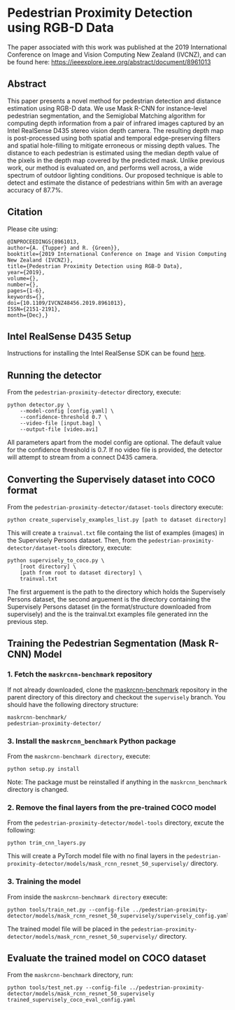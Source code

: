 # Pedestrian Proximity Detection using RGB-D Data

The paper associated with this work was published at the 2019 International Conference on Image and Vision Computing New Zealand (IVCNZ), and can be found here: https://ieeexplore.ieee.org/abstract/document/8961013

## Abstract

This paper presents a novel method for pedestrian detection and distance estimation using RGB-D data. We use Mask R-CNN for instance-level pedestrian segmentation, and the Semiglobal Matching algorithm for computing depth information from a pair of infrared images captured by an Intel RealSense D435 stereo vision depth camera. The resulting depth map is post-processed using both spatial and temporal edge-preserving filters and spatial hole-filling to mitigate erroneous or missing depth values. The distance to each pedestrian is estimated using the median depth value of the pixels in the depth map covered by the predicted mask. Unlike previous work, our method is evaluated on, and performs well across, a wide spectrum of outdoor lighting conditions. Our proposed technique is able to detect and estimate the distance of pedestrians within 5m with an average accuracy of 87.7\%.

## Citation

Please cite using:

```
@INPROCEEDINGS{8961013,
author={A. {Tupper} and R. {Green}},
booktitle={2019 International Conference on Image and Vision Computing New Zealand (IVCNZ)},
title={Pedestrian Proximity Detection using RGB-D Data},
year={2019},
volume={},
number={},
pages={1-6},
keywords={},
doi={10.1109/IVCNZ48456.2019.8961013},
ISSN={2151-2191},
month={Dec},}
```

## Intel RealSense D435 Setup

Instructions for installing the Intel RealSense SDK can be found [here](https://github.com/IntelRealSense/librealsense/blob/master/doc/distribution_linux.md).

## Running the detector

From the `pedestrian-proximity-detector` directory, execute:

```
python detector.py \
    --model-config [config.yaml] \
    --confidence-threshold 0.7 \
    --video-file [input.bag] \
    --output-file [video.avi]
```

All parameters apart from the model config are optional. The default value for the confidence threshold is 0.7. If no video file is provided, the detector will attempt to stream from a connect D435 camera.

## Converting the Supervisely dataset into COCO format

From the `pedestrian-proximity-detector/dataset-tools` directory execute:

```
python create_supervisely_examples_list.py [path to dataset directory]
```

This will create a `trainval.txt` file containg the list of examples (images) in the Supervisely Persons dataset. Then, from the `pedestrian-proximity-detector/dataset-tools` directory, execute:

```
python supervisely_to_coco.py \
    [root directory] \
    [path from root to dataset directory] \
    trainval.txt
```

The first arguement is the path to the directory which holds the Supervisely Persons dataset, the second arguement is the directory containing the Supervisely Persons dataset (in the format/structure downloaded from supervisely) and the is the trainval.txt examples file generated inn the previous step.

## Training the Pedestrian Segmentation (Mask R-CNN) Model

### 1. Fetch the  `maskrcnn-benchmark` repository

If not already downloaded, clone the [maskrcnn-benchmark](https://github.com/adamtupper/maskrcnn-benchmark) repository in the parent directory of this directory and checkout the `supervisely` branch. You should have the following directory structure:

```
maskrcnn-benchmark/
pedestrian-proximity-detector/
```

### 3. Install the `maskrcnn_benchmark` Python package

From the `maskrcnn-benchmark directory`, execute:

```
python setup.py install
```

Note: The package must be reinstalled if anything in the `maskrcnn_benchmark` directory is changed.

### 2. Remove the final layers from the pre-trained COCO model

From the `pedestrian-proximity-detector/model-tools` directory, excute the following:

```
python trim_cnn_layers.py
```

This will create a PyTorch model file with no final layers in the `pedestrian-proximity-detector/models/mask_rcnn_resnet_50_supervisely/` directory.

### 3. Training the model

From inside the `maskrcnn-benchmark directory` execute:

```
python tools/train_net.py --config-file ../pedestrian-proximity-detector/models/mask_rcnn_resnet_50_supervisely/supervisely_config.yaml
```

The trained model file will be placed in the `pedestrian-proximity-detector/models/mask_rcnn_resnet_50_supervisely/` directory.

## Evaluate the trained model on COCO dataset

From the `maskrcnn-benchmark` directory, run:

```
python tools/test_net.py --config-file ../pedestrian-proximity-detector/models/mask_rcnn_resnet_50_supervisely trained_supervisely_coco_eval_config.yaml
```
